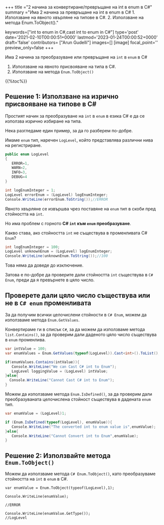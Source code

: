 +++
title   ="2 начина за конвертиране/превръщане на int в enum в C#"
summary ="Има 2 начина за превръщане на int в enum в C# 1. Използване на явното хвърляне на типове в C#. 2. Използване на метода Enum.ToObject()."

keywords=["int to enum in C#,cast int to enum in C#"]
type='post'
date='2021-02-10T00:00:51+0000'
lastmod='2023-01-24T00:00:52+0000'
draft='false'
contributors= ["Arun Gudelli"]
images=[]
[image]
focal_point=''
preview_only=false
+++


Има 2 начина за преобразуване или превръщане на `int` в `enum` в C#

1. Използване на явното присвояване на типа в C#.
2. Използване на метода `Enum.ToObject()` 

{{%toc%}}

## Решение 1: Използване на изрично присвояване на типове в C#

Простият начин за преобразуване на `int` в `enum` в езика C# е да се използва изрично избиране на типа.

Нека разгледаме един пример, за да го разберем по-добре.

Имаме `enum` тип, наречен `LogLevel`, който представлява различни нива на регистриране.

```csharp
public enum LogLevel
{
   ERROR=1, 
   WARN=2, 
   INFO=3, 
   DEBUG=4
}

int logEnumInteger = 1;
LogLevel errorEnum = (LogLevel) logEnumInteger;
Console.WriteLine(errorEnum.ToString());//ERROR
```

Явното хвърляне се извършва чрез поставяне на `enum` тип в скоби пред стойността на `int`.

Но има проблем с горното **C# `int` към `enum` преобразуване**.

Какво става, ако стойността `int` не съществува в променливата C# `Enum`?

```csharp
int logEnumInteger = 100;
LogLevel unknownEnum = (LogLevel) logEnumInteger;
Console.WriteLine(unknownEnum.ToString());//100
```

Това няма да доведе до изключение.

Затова е по-добре да проверите дали стойността `int` съществува в `C# Enum`, преди да я превърнете в цяло число.

## Проверете дали цяло число съществува или не в `C# enum` променливата

За да получим всички целочислени стойности в `C# Enum`, можем да използваме метода `Enum.GetValues`.

Конвертираме ги в списък `C#`, за да можем да използваме метода `list.Contains()`, за да проверим дали даденото цяло число съществува в `enum` променлива.

```csharp
var intValue = 100;
var enumValues = Enum.GetValues(typeof(LogLevel)).Cast<int>().ToList();

if(enumValues.Contains(intValue)){
   Console.WriteLine("We can Cast C# int to Enum");  
   LogLevel loggingValue = (LogLevel) intValue;
}else{
  Console.WriteLine("Cannot Cast C# int to Enum");
}

```
Можем да използваме метода `Enum.IsDefined()`, за да проверим дали преобразуваната целочислена стойност съществува в дадената `enum` тип.  

```csharp
var enumValue = (LogLevel)1;

if (Enum.IsDefined(typeof(LogLevel), enumValue)){
   Console.WriteLine("The converted int to enum value is",enumValue);
}else{
   Console.WriteLine("Cannot Convert int to Enum",enumValue);
}
```


## Решение 2: Използвайте метода `Enum.ToObject()` 

Можем да използваме метода `C# Enum.ToObject()`, като преобразуваме стойността на `int` в `enum` в C#.

```
var enumValue = Enum.ToObject(typeof(LogLevel),1);

Console.WriteLine(enumValue);

//ERROR

Console.WriteLine(enumValue.GetType());
//LogLevel

```





